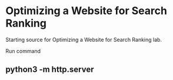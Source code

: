 # Optimizing a Website for Search Ranking

Starting source for Optimizing a Website for Search Ranking lab.


Run command 

## python3 -m http.server

